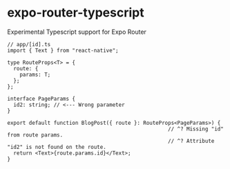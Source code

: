 # expo-router-typescript

Experimental Typescript support for Expo Router

```tsx
// app/[id].ts
import { Text } from "react-native";

type RouteProps<T> = {
  route: {
    params: T;
  };
};

interface PageParams {
  id2: string; // <--- Wrong parameter 
}

export default function BlogPost({ route }: RouteProps<PageParams>) {
                                                    // ^? Missing "id" from route params.
                                                    // ^? Attribute "id2" is not found on the route.
  return <Text>{route.params.id}</Text>;
}
```